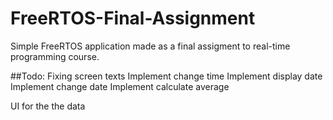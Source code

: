 ﻿# FreeRTOS-Final-Assignment

Simple FreeRTOS application made as a final assigment to real-time programming course.


##Todo:
Fixing screen texts
Implement change time
Implement display date
Implement change date
Implement calculate average

UI for the the data